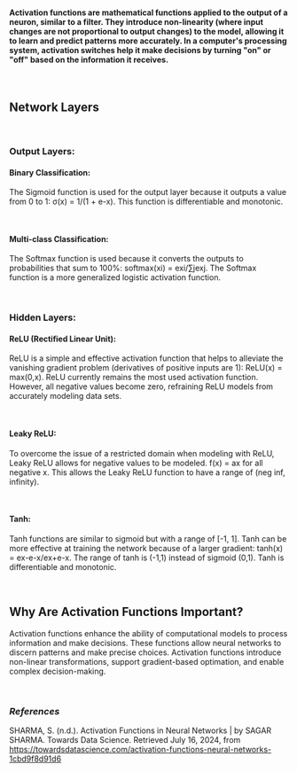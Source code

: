 #### Activation functions are mathematical functions applied to the output of a neuron, similar to a filter. They introduce non-linearity (where input changes are not proportional to output changes) to the model, allowing it to learn and predict patterns more accurately. In a computer's processing system, activation switches help it make decisions by turning "on" or "off" based on the information it receives. 

<br>

## **Network Layers**

<br>

### Output Layers:
#### **Binary Classification:**
The Sigmoid function is used for the output layer because it outputs a value from 0 to 1: 
σ(x) = 1/(1 + e-x). This function is differentiable and monotonic. 

<br>

#### **Multi-class Classification:**
The Softmax function is used because it converts the outputs to probabilities that sum to 100%: 
softmax(xi​) = exi/∑jexj. The Softmax function is a more generalized logistic activation function. 

<br>

### Hidden Layers: 
#### **ReLU (Rectified Linear Unit):**
ReLU is a simple and effective activation function that helps to alleviate the vanishing gradient problem (derivatives of positive inputs are 1): 
ReLU(x) = max(0,x). ReLU currently remains the most used activation function. However, all negative values become zero, refraining ReLU models from accurately modeling data sets. 

<br>

#### **Leaky ReLU:**
To overcome the issue of a restricted domain when modeling with ReLU, Leaky ReLU allows for negative values to be modeled. f(x) = ax for all negative x. This allows the Leaky ReLU function to have a range of (neg inf, infinity). 

<br>

#### **Tanh:** 
Tanh functions are similar to sigmoid but with a range of [-1, 1]. Tanh can be more effective at training the network because of a larger gradient:  tanh(x) = ex-e-x/ex+e-x. The range of tanh is (-1,1) instead of sigmoid (0,1). Tanh is differentiable and monotonic. 

<br>

## **Why Are Activation Functions Important?**
Activation functions enhance the ability of computational models to process information and make decisions. These functions allow neural networks to discern patterns and make precise choices. Activation functions introduce non-linear transformations, support gradient-based optimation, and enable complex decision-making.  

<br>

### *References*
SHARMA, S. (n.d.). Activation Functions in Neural Networks | by SAGAR SHARMA. Towards Data Science. Retrieved July 16, 2024, from https://towardsdatascience.com/activation-functions-neural-networks-1cbd9f8d91d6
